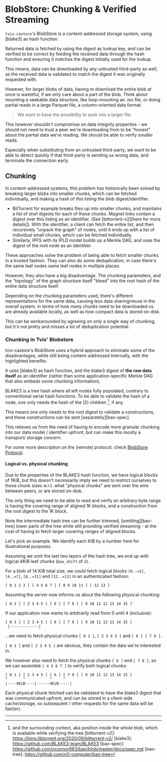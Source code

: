 # BlobStore: Chunking & Verified Streaming

`tvix-castore`'s BlobStore is a content-addressed storage system, using [blake3]
as hash function.

Returned data is fetched by using the digest as lookup key, and can be verified
to be correct by feeding the received data through the hash function and
ensuring it matches the digest initially used for the lookup.

This means, data can be downloaded by any untrusted third-party as well, as the
received data is validated to match the digest it was originally requested with.

However, for larger blobs of data, having to download the entire blob at once is
wasteful, if we only care about a part of the blob. Think about mounting a
seekable data structure, like loop-mounting an .iso file, or doing partial reads
in a large Parquet file, a column-oriented data format.

> We want to have the possibility to *seek* into a larger file.

This however shouldn't compromise on data integrity properties - we should not
need to trust a peer we're downloading from to be "honest" about the partial
data we're reading. We should be able to verify smaller reads.

Especially when substituting from an untrusted third-party, we want to be able
to detect quickly if that third-party is sending us wrong data, and terminate
the connection early.

## Chunking
In content-addressed systems, this problem has historically been solved by
breaking larger blobs into smaller chunks, which can be fetched individually,
and making a hash of *this listing* the blob digest/identifier.

 - BitTorrent for example breaks files up into smaller chunks, and maintains
   a list of sha1 digests for each of these chunks. Magnet links contain a
   digest over this listing as an identifier. (See [bittorrent-v2][here for
   more details]).
   With the identifier, a client can fetch the entire list, and then recursively
   "unpack the graph" of nodes, until it ends up with a list of individual small
   chunks, which can be fetched individually.
 - Similarly, IPFS with its IPLD model builds up a Merkle DAG, and uses the
   digest of the root node as an identitier.

These approaches solve the problem of being able to fetch smaller chunks in a
trusted fashion. They can also do some deduplication, in case there's the same
leaf nodes same leaf nodes in multiple places.

However, they also have a big disadvantage. The chunking parameters, and the
"topology" of the graph structure itself "bleed" into the root hash of the
entire data structure itself.

Depending on the chunking parameters used, there's different representations for
the same data, causing less data sharing/reuse in the overall system, in terms of how
many chunks need to be downloaded vs. are already available locally, as well as
how compact data is stored on-disk.

This can be workarounded by agreeing on only a single way of chunking, but it's
not pretty and misses a lot of deduplication potential.

### Chunking in Tvix' Blobstore
tvix-castore's BlobStore uses a hybrid approach to eliminate some of the
disadvantages, while still being content-addressed internally, with the
highlighted benefits.

It uses [blake3] as hash function, and the blake3 digest of **the raw data
itself** as an identifier (rather than some application-specific Merkle DAG that
also embeds some chunking information).

BLAKE3 is a tree hash where all left nodes fully populated, contrary to
conventional serial hash functions. To be able to validate the hash of a node,
one only needs the hash of the (2) children [^1], if any.

This means one only needs to the root digest to validate a constructions, and these
constructions can be sent [separately][bao-spec].

This relieves us from the need of having to encode more granular chunking into
our data model / identifier upfront, but can make this mostly a transport/
storage concern.

For some more description on the (remote) protocol, check
[BlobStore Protocol](./blobstore-protocol.md).

#### Logical vs. physical chunking

Due to the properties of the BLAKE3 hash function, we have logical blocks of
1KiB, but this doesn't necessarily imply we need to restrict ourselves to these
chunk sizes w.r.t. what "physical chunks" are sent over the wire between peers,
or are stored on-disk.

The only thing we need to be able to read and verify an arbitrary byte range is
having the covering range of aligned 1K blocks, and a construction from the root
digest to the 1K block.

Note the intermediate hash tree can be further trimmed, [omitting][bao-tree]
lower parts of the tree while still providing verified streaming - at the cost
of having to fetch larger covering ranges of aligned blocks.

Let's pick an example. We identify each KiB by a number here for illustrational
purposes.

Assuming we omit the last two layers of the hash tree, we end up with logical
4KiB leaf chunks (`bao_shift` of `2`).

For a blob of 14 KiB total size, we could fetch logical blocks `[0..=3]`,
`[4..=7]`, `[8..=11]` and `[12..=13]` in an authenticated fashion:

`[ 0 1 2 3 ] [ 4 5 6 7 ] [ 8 9 10 11 ] [ 12 13 ]`

Assuming the server now informs us about the following physical chunking:

```
[ 0 1 ] [ 2 3 4 5 ] [ 6 ] [ 7 8 ] [ 9 10 11 12 13 14 15 ]`
```

If our application now wants to arbitrarily read from 0 until 4 (inclusive):

```
[ 0 1 ] [ 2 3 4 5 ] [ 6 ] [ 7 8 ] [ 9 10 11 12 13 14 15 ]
 |-------------|

```

…we need to fetch physical chunks `[ 0 1 ]`, `[ 2 3 4 5 ]` and `[ 6 ] [ 7 8 ]`.


`[ 0 1 ]` and `[ 2 3 4 5 ]` are obvious, they contain the data we're
interested in.

We however also need to fetch the physical chunks `[ 6 ]` and `[ 7 8 ]`, so we
can assemble `[ 4 5 6 7 ]` to verify both logical chunks:

```
[ 0 1 ] [ 2 3 4 5 ] [ 6 ] [ 7 8 ] [ 9 10 11 12 13 14 15 ]
^       ^           ^     ^
|----4KiB----|------4KiB-----|
```

Each physical chunk fetched can be validated to have the blake3 digest that was
communicated upfront, and can be stored in a client-side cache/storage, so
subsequent / other requests for the same data will be fast(er).

---

[^1]: and the surrounding context, aka position inside the whole blob, which is available while verifying the tree
[bittorrent-v2]: https://blog.libtorrent.org/2020/09/bittorrent-v2/
[blake3]: https://github.com/BLAKE3-team/BLAKE3
[bao-spec]: https://github.com/oconnor663/bao/blob/master/docs/spec.md
[bao-tree]: https://github.com/n0-computer/bao-tree
